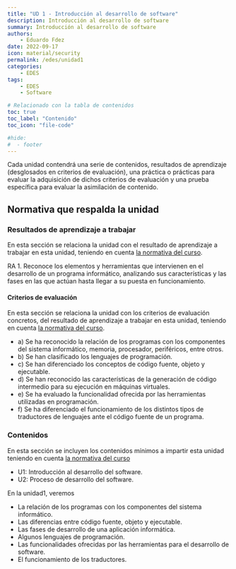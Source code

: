 ```yaml
---
title: "UD 1 - Introducción al desarrollo de software"
description: Introducción al desarrollo de software
summary: Introducción al desarrollo de software
authors:
    - Eduardo Fdez
date: 2022-09-17
icon: material/security
permalink: /edes/unidad1
categories:
    - EDES
tags:
    - EDES
    - Software

# Relacionado con la tabla de contenidos
toc: true
toc_label: "Contenido"
toc_icon: "file-code"

#hide:
#  - footer
---
```


Cada unidad contendrá una serie de contenidos, resultados de aprendizaje (desglosados en criterios de evaluación), una práctica o prácticas para evaluar la adquisición de dichos criterios de evaluación y una prueba específica para evaluar la asimilación de contenido.

## Normativa que respalda la unidad

### Resultados de aprendizaje a trabajar

En esta sección se relaciona la unidad con el resultado de aprendizaje a trabajar en esta unidad, teniendo en cuenta [la normativa del curso](https://www.todofp.es/dam/jcr:c198771c-775e-469b-936f-5f5ef6af165a/andtsdesarrollo-aplicaciones-web-pdf.pdf).

RA 1. Reconoce los elementos y herramientas que intervienen en el desarrollo de un programa informático, analizando sus características y las fases en las que actúan hasta llegar a su puesta en funcionamiento.

#### Criterios de evaluación

En esta sección se relaciona la unidad con los criterios de evaluación concretos, del resultado de aprendizaje a trabajar en esta unidad, teniendo en cuenta [la normativa del curso](https://www.boe.es/diario_boe/txt.php?id=BOE-A-2020-4963).

* a) Se ha reconocido la relación de los programas con los componentes del sistema informático, memoria, procesador, periféricos, entre otros.
* b) Se han clasificado los lenguajes de programación.
* c) Se han diferenciado los conceptos de código fuente, objeto y ejecutable.
* d) Se han reconocido las características de la generación de código intermedio para su ejecución en máquinas virtuales.
* e) Se ha evaluado la funcionalidad ofrecida por las herramientas utilizadas en programación.
* f) Se ha diferenciado el funcionamiento de los distintos tipos de traductores de lenguajes ante el código fuente de un programa.

### Contenidos

En esta sección se incluyen los contenidos mínimos a impartir esta unidad teniendo en cuenta [la normativa del curso](https://www.todofp.es/dam/jcr:c198771c-775e-469b-936f-5f5ef6af165a/andtsdesarrollo-aplicaciones-web-pdf.pdf)

* U1: Introducción al desarrollo del software.
* U2: Proceso de desarrollo del software.

En la unidad1, veremos

* La relación de los programas con los componentes del sistema informático.
* Las diferencias entre código fuente, objeto y ejecutable.
* Las fases de desarrollo de una aplicación informática.
* Algunos lenguajes de programación.
* Las funcionalidades ofrecidas por las herramientas para el desarrollo de software.
* El funcionamiento de los traductores.
